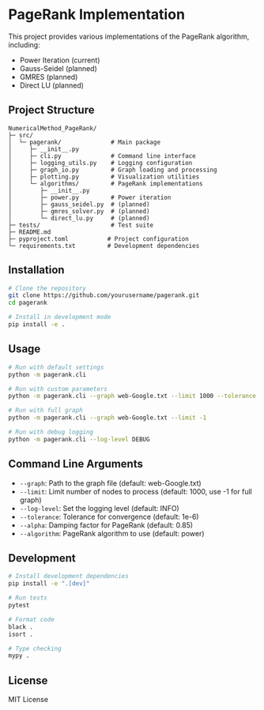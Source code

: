 # PageRank Implementation

This project provides various implementations of the PageRank algorithm, including:
- Power Iteration (current)
- Gauss-Seidel (planned)
- GMRES (planned)
- Direct LU (planned)

## Project Structure

```
NumericalMethod_PageRank/
├─ src/
│  └─ pagerank/              # Main package
│     ├─ __init__.py
│     ├─ cli.py              # Command line interface
│     ├─ logging_utils.py    # Logging configuration
│     ├─ graph_io.py         # Graph loading and processing
│     ├─ plotting.py         # Visualization utilities
│     └─ algorithms/         # PageRank implementations
│        ├─ __init__.py
│        ├─ power.py         # Power iteration
│        ├─ gauss_seidel.py  # (planned)
│        ├─ gmres_solver.py  # (planned)
│        └─ direct_lu.py     # (planned)
├─ tests/                    # Test suite
├─ README.md
├─ pyproject.toml           # Project configuration
└─ requirements.txt         # Development dependencies
```

## Installation

```bash
# Clone the repository
git clone https://github.com/yourusername/pagerank.git
cd pagerank

# Install in development mode
pip install -e .
```

## Usage

```bash
# Run with default settings
python -m pagerank.cli

# Run with custom parameters
python -m pagerank.cli --graph web-Google.txt --limit 1000 --tolerance 1e-7 --alpha 0.8

# Run with full graph
python -m pagerank.cli --graph web-Google.txt --limit -1

# Run with debug logging
python -m pagerank.cli --log-level DEBUG
```

## Command Line Arguments

- `--graph`: Path to the graph file (default: web-Google.txt)
- `--limit`: Limit number of nodes to process (default: 1000, use -1 for full graph)
- `--log-level`: Set the logging level (default: INFO)
- `--tolerance`: Tolerance for convergence (default: 1e-6)
- `--alpha`: Damping factor for PageRank (default: 0.85)
- `--algorithm`: PageRank algorithm to use (default: power)

## Development

```bash
# Install development dependencies
pip install -e ".[dev]"

# Run tests
pytest

# Format code
black .
isort .

# Type checking
mypy .
```

## License

MIT License 